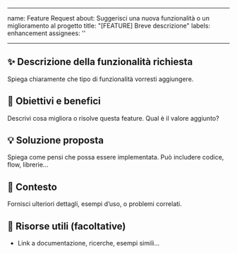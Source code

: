 
---
name: Feature Request
about: Suggerisci una nuova funzionalità o un miglioramento al progetto
title: "[FEATURE] Breve descrizione"
labels: enhancement
assignees: ''

---

## ✨ Descrizione della funzionalità richiesta

Spiega chiaramente che tipo di funzionalità vorresti aggiungere.

## 🎯 Obiettivi e benefici

Descrivi cosa migliora o risolve questa feature. Qual è il valore aggiunto?

## 💡 Soluzione proposta

Spiega come pensi che possa essere implementata. Può includere codice, flow, librerie...

## 🧩 Contesto

Fornisci ulteriori dettagli, esempi d’uso, o problemi correlati.

## 🔗 Risorse utili (facoltative)

- Link a documentazione, ricerche, esempi simili...
